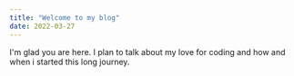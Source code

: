 ```yaml
---
title: "Welcome to my blog"
date: 2022-03-27
---
```


I'm glad you are here. I plan to talk about my love for coding and how and when i started this long journey.
